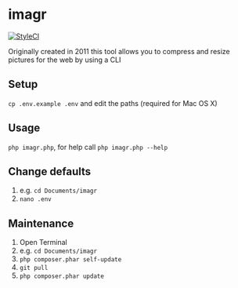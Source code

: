 # imagr
[![StyleCI](https://styleci.io/repos/42322162/shield)](https://styleci.io/repos/42322162)

Originally created in 2011 this tool allows you to compress and resize pictures for the web by using a CLI

## Setup

`cp .env.example .env` and edit the paths (required for Mac OS X)

## Usage

`php imagr.php`, for help call `php imagr.php --help`

## Change defaults
1. e.g. `cd Documents/imagr`
2. `nano .env`

## Maintenance

1. Open Terminal
2. e.g. `cd Documents/imagr`
3. `php composer.phar self-update`
4. `git pull`
5. `php composer.phar update`
